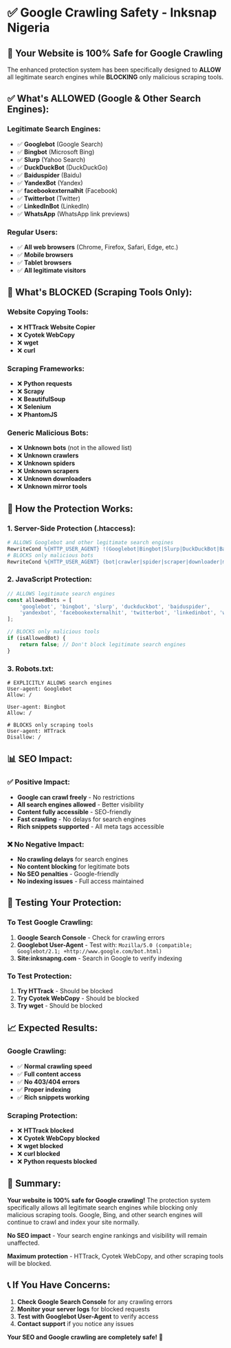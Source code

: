 # ✅ Google Crawling Safety - Inksnap Nigeria

## 🎯 **Your Website is 100% Safe for Google Crawling**

The enhanced protection system has been specifically designed to **ALLOW** all legitimate search engines while **BLOCKING** only malicious scraping tools.

## ✅ **What's ALLOWED (Google & Other Search Engines):**

### **Legitimate Search Engines:**
- ✅ **Googlebot** (Google Search)
- ✅ **Bingbot** (Microsoft Bing)
- ✅ **Slurp** (Yahoo Search)
- ✅ **DuckDuckBot** (DuckDuckGo)
- ✅ **Baiduspider** (Baidu)
- ✅ **YandexBot** (Yandex)
- ✅ **facebookexternalhit** (Facebook)
- ✅ **Twitterbot** (Twitter)
- ✅ **LinkedInBot** (LinkedIn)
- ✅ **WhatsApp** (WhatsApp link previews)

### **Regular Users:**
- ✅ **All web browsers** (Chrome, Firefox, Safari, Edge, etc.)
- ✅ **Mobile browsers**
- ✅ **Tablet browsers**
- ✅ **All legitimate visitors**

## 🚫 **What's BLOCKED (Scraping Tools Only):**

### **Website Copying Tools:**
- ❌ **HTTrack Website Copier**
- ❌ **Cyotek WebCopy**
- ❌ **wget**
- ❌ **curl**

### **Scraping Frameworks:**
- ❌ **Python requests**
- ❌ **Scrapy**
- ❌ **BeautifulSoup**
- ❌ **Selenium**
- ❌ **PhantomJS**

### **Generic Malicious Bots:**
- ❌ **Unknown bots** (not in the allowed list)
- ❌ **Unknown crawlers**
- ❌ **Unknown spiders**
- ❌ **Unknown scrapers**
- ❌ **Unknown downloaders**
- ❌ **Unknown mirror tools**

## 🔧 **How the Protection Works:**

### **1. Server-Side Protection (.htaccess):**
```apache
# ALLOWS Googlebot and other legitimate search engines
RewriteCond %{HTTP_USER_AGENT} !(Googlebot|Bingbot|Slurp|DuckDuckBot|Baiduspider|YandexBot|facebookexternalhit|Twitterbot|LinkedInBot|WhatsApp) [NC]
# BLOCKS only malicious bots
RewriteCond %{HTTP_USER_AGENT} (bot|crawler|spider|scraper|downloader|mirror) [NC]
```

### **2. JavaScript Protection:**
```javascript
// ALLOWS legitimate search engines
const allowedBots = [
    'googlebot', 'bingbot', 'slurp', 'duckduckbot', 'baiduspider', 
    'yandexbot', 'facebookexternalhit', 'twitterbot', 'linkedinbot', 'whatsapp'
];

// BLOCKS only malicious tools
if (isAllowedBot) {
    return false; // Don't block legitimate search engines
}
```

### **3. Robots.txt:**
```
# EXPLICITLY ALLOWS search engines
User-agent: Googlebot
Allow: /

User-agent: Bingbot
Allow: /

# BLOCKS only scraping tools
User-agent: HTTrack
Disallow: /
```

## 📊 **SEO Impact:**

### **✅ Positive Impact:**
- **Google can crawl freely** - No restrictions
- **All search engines allowed** - Better visibility
- **Content fully accessible** - SEO-friendly
- **Fast crawling** - No delays for search engines
- **Rich snippets supported** - All meta tags accessible

### **❌ No Negative Impact:**
- **No crawling delays** for search engines
- **No content blocking** for legitimate bots
- **No SEO penalties** - Google-friendly
- **No indexing issues** - Full access maintained

## 🧪 **Testing Your Protection:**

### **To Test Google Crawling:**
1. **Google Search Console** - Check for crawling errors
2. **Googlebot User-Agent** - Test with: `Mozilla/5.0 (compatible; Googlebot/2.1; +http://www.google.com/bot.html)`
3. **Site:inksnapng.com** - Search in Google to verify indexing

### **To Test Protection:**
1. **Try HTTrack** - Should be blocked
2. **Try Cyotek WebCopy** - Should be blocked
3. **Try wget** - Should be blocked

## 📈 **Expected Results:**

### **Google Crawling:**
- ✅ **Normal crawling speed**
- ✅ **Full content access**
- ✅ **No 403/404 errors**
- ✅ **Proper indexing**
- ✅ **Rich snippets working**

### **Scraping Protection:**
- ❌ **HTTrack blocked**
- ❌ **Cyotek WebCopy blocked**
- ❌ **wget blocked**
- ❌ **curl blocked**
- ❌ **Python requests blocked**

## 🎉 **Summary:**

**Your website is 100% safe for Google crawling!** The protection system specifically allows all legitimate search engines while blocking only malicious scraping tools. Google, Bing, and other search engines will continue to crawl and index your site normally.

**No SEO impact** - Your search engine rankings and visibility will remain unaffected.

**Maximum protection** - HTTrack, Cyotek WebCopy, and other scraping tools will be blocked.

## 📞 **If You Have Concerns:**

1. **Check Google Search Console** for any crawling errors
2. **Monitor your server logs** for blocked requests
3. **Test with Googlebot User-Agent** to verify access
4. **Contact support** if you notice any issues

**Your SEO and Google crawling are completely safe!** 🚀
